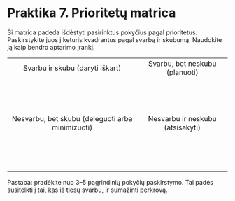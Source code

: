 # Praktika 7. Prioritetų matrica

Ši matrica padeda išdėstyti pasirinktus pokyčius pagal prioritetus. Paskirstykite juos į keturis kvadrantus pagal svarbą ir skubumą. Naudokite ją kaip bendro aptarimo įrankį.

<style>
    table {
        width: 100%;
    }
</style>
|||
|:--:|:--:|
| Svarbu ir skubu (daryti iškart)<br/><br/><br/><br/><br/> | Svarbu, bet neskubu (planuoti)<br/><br/><br/><br/><br/> |
| Nesvarbu, bet skubu (deleguoti arba minimizuoti)<br/><br/><br/><br/><br/> | Nesvarbu ir neskubu (atsisakyti)<br/><br/><br/><br/><br/> |
|||

Pastaba: pradėkite nuo 3–5 pagrindinių pokyčių paskirstymo. Tai padės susitelkti į tai, kas iš tiesų svarbu, ir sumažinti perkrovą.

<div style="page-break-after: always;"></div>